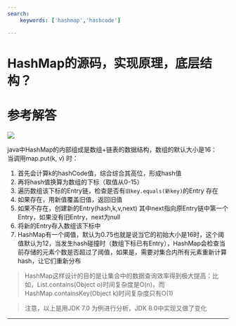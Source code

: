 ```yaml
---
search:
    keywords: ['hashmap','hashcode']

---
```



# HashMap的源码，实现原理，底层结构？

# 参考解答

![](/assets/hashmap.png)

java中HashMap的内部组成是数组+链表的数据结构，数组的默认大小是16：  
当调用map.put\(k, v\) 时：  
1. 首先会计算k的hashCode值，综合综合其高位，形成hash值
2. 再将hash值换算为数组的下标（取值从0-15） 
3. 遍历数组该下标的Entry链，检查是否有`旧key.equals(新key)`的Entry 存在
4. 如果存在，用新值覆盖旧值，返回旧值
5. 如果不存在，创建新的Entry(hash,k,v,next) 其中next指向原Entry链中第一个Entry，如果没有旧Entry，next为null
6. 将新的Entry存入数组该下标中 
7. HashMap有一个阈值，默认为0.75也就是说当它的初始大小是16时，这个阈值默认为12，当发生hash碰撞时（数组下标已有Entry），HashMap会检查当前存储的元素个数是否超过了阈值，如果是，需要对集合内所有元素重新计算hash，让它们重新分布  

> HashMap这样设计的目的是让集合中的数据查询效率得到极大提高：比如，List.contains\(Object o\)时间复杂度是O\(n\)，而HashMap.containsKey\(Object k\)时间复杂度只有O\(1\)

> 注意，以上是用JDK 7.0 为例进行分析，JDK 8.0中实现又做了变化

---

